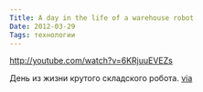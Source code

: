 ```yaml
---
Title: A day in the life of a warehouse robot
Date: 2012-03-29
Tags: технологии
---
```


http://youtube.com/watch?v=6KRjuuEVEZs

День из жизни крутого складского робота. [via](http://kottke.org/12/03/a-day-in-the-life-of-a-warehouse-robot)